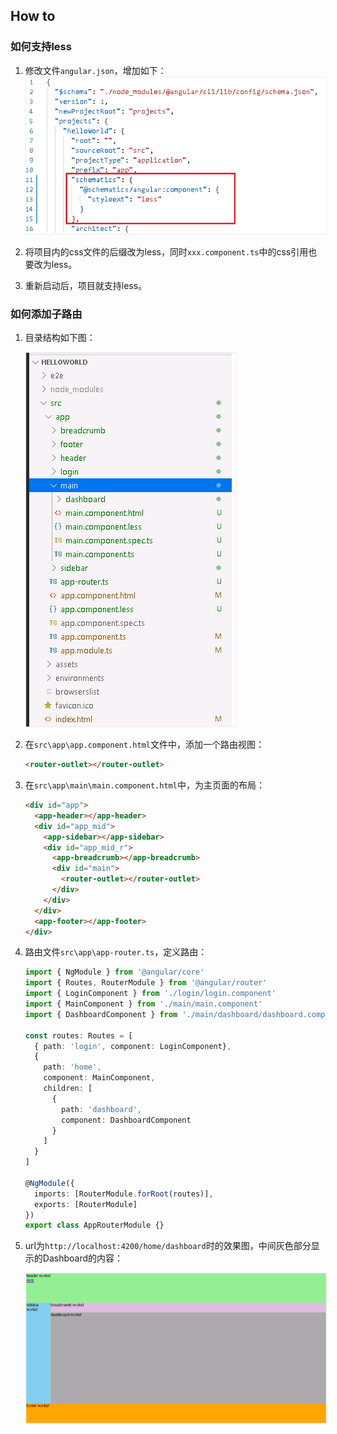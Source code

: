 ## How to

### 如何支持less

1. 修改文件`angular.json`，增加如下：
   <img src="../img/how-to-add-less-1.png" style="border:1px solid #eee;margin-left:0">

2. 将项目内的css文件的后缀改为less，同时`xxx.component.ts`中的css引用也要改为less。
3. 重新启动后，项目就支持less。

### 如何添加子路由

1. 目录结构如下图：

   <img src="../img/router-sub.png" style="border:1px solid #eee;margin-left:0">

2. 在`src\app\app.component.html`文件中，添加一个路由视图：

   ```html
   <router-outlet></router-outlet>
   ```

3. 在`src\app\main\main.component.html`中，为主页面的布局：

   ```html
   <div id="app">
     <app-header></app-header>
     <div id="app_mid">
       <app-sidebar></app-sidebar>
       <div id="app_mid_r">
         <app-breadcrumb></app-breadcrumb>
         <div id="main">
           <router-outlet></router-outlet>
         </div>
       </div>
     </div>
     <app-footer></app-footer>
   </div>
   ```

4. 路由文件`src\app\app-router.ts`，定义路由：

   ```typescript
   import { NgModule } from '@angular/core'
   import { Routes, RouterModule } from '@angular/router'
   import { LoginComponent } from './login/login.component'
   import { MainComponent } from './main/main.component'
   import { DashboardComponent } from './main/dashboard/dashboard.component'
   
   const routes: Routes = [
     { path: 'login', component: LoginComponent},
     {
       path: 'home',
       component: MainComponent,
       children: [
         {
           path: 'dashboard',
           component: DashboardComponent
         }
       ]
     }
   ]
   
   @NgModule({
     imports: [RouterModule.forRoot(routes)],
     exports: [RouterModule]
   })
   export class AppRouterModule {}
   ```

5. url为`http://localhost:4200/home/dashboard`时的效果图，中间灰色部分显示的Dashboard的内容：

   <img src="../img/router-sub-2.png" style="border:1px solid #eee;margin-left:0">

